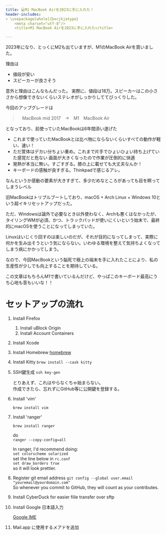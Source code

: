 ```yaml
---
title: 💻M1 MacBook Airを2023に手に入れた！
header-includes:
- \usepackage[whole]{bxcjkjatype}
	<meta charset="utf-8"/>
	<title>M1 MacBook Airを2023に手に入れた</title>

---
```


2023年になり、とっくにM2も出ていますが、M1のMacBook Airを買いました。

理由は

* 値段が安い
* スピーカーが良さそう

意外と理由はこんなもんだった。
実際に、値段は18万。スピーカーはこの小ささから想像できないくらいステレオがしっかりしててびっくりした。

今回のアップグレードは

>　MacBook mid 2017　→　M1　MacBook Air

となっており、前使っていたMacBookは6年間添い遂げた

* これまで使っていたMacBookとは比べ物にならないくらいすべての動作が軽い、速い！
* ただ筐体はデカい分ちょい重め。これまで片手でひょいひょい持ち上げていた感覚だと危ない
画面が大きくなったので作業が圧倒的に快適
* 発熱が本当に無い。すごすぎる。膝の上に載せても大丈夫なんか！
* キーボードの感触が良すぎる。Thinkpadで感じるアレ。

なんというか感動の要素が大きすぎて、多少だめなところがあっても目を瞑ってしまうレベル

旧MacBookはトリプルブートしており、macOS + Arch Linux + Windows 10という超イキリセットアップだった。

ただ、Windowsは論外で必要なとき以外使わなく、Archも悪くはなかったが、タイリングWMが必須、かつ、トラックパッドが使いにくいという始末で、最終的にmacOSを使うことになってしまっていた。

Linuxはいじくり回すのは楽しいのだが、それが目的になってしまって、実際に何かを生み出そうという気にならない。いわゆる環境を整えて気持ちよくなってしまう病にかかってしまう。

なので、今回MacBookという脳死で極上の端末を手に入れたことにより、私の生産性が少しでも向上することを期待している。

この文章はもちろんM1で書いているんだけど、やっぱこのキーボード最高にうち心地も音もいいな！！

# セットアップの流れ

1. Install Firefox
	1. Install uBlock Origin
	1. Install Account Containers
1. Install Xcode
1. Install Homebrew
	[homebrew](https://docs.brew.sh/Installation)
1. Install Kitty
	`brew install --cask kitty`
1. SSH鍵生成
	`ssh key-gen`

	とりあえず、これはやらなくちゃ始まらない。\
	作成できたら、忘れずにGitHub等に公開鍵を登録する。

1. Install 'vim'

	`brew install vim`

1. Install 'ranger'

	`brew install ranger`

	do\
	`ranger --copy-config=all`

	In ranger, I'd recommend doing:\
	`set colorscheme solarized`\
	set the line below in `rc.conf`\
	`set draw_borders true`\
	so it will look prettier.

1. Register git email address 
	`git config --global user.email "youremail@yourdomain.com"`\
	So whenever you commit to GitHub, they will count as your contributes.

1. Install CyberDuck for easier fiile transfer over sftp

1. Install Google 日本語入力

	[Google IME](https://www.google.co.jp/ime/)

1. Mail.app に使用するメアドを追加

